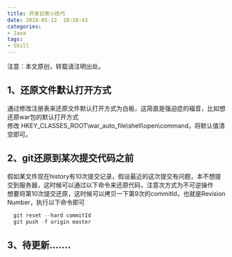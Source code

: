 ```yaml
---
title: 开发日常小技巧
date: 2018-05-12  10:18:43
categories:
- Java
tags:
- Skill
---
```


注意：本文原创，转载请注明出处。

## 1、还原文件默认打开方式
通过修改注册表来还原文件默认打开方式为白板，这简直是强迫症的福音，比如想还原war包的默认打开方式  
修改 HKEY_CLASSES_ROOT\war_auto_file\shell\open\command，将默认值清空即可。

<!-- more -->

## 2、git还原到某次提交代码之前
假如某文件现在history有10次提交记录，假设最近的这次提交有问题，本不想提交到服务器，这时候可以通过以下命令来还原代码，注意次方式为不可逆操作  
想要将第10次提交还原，这时候可以拷贝一下第9次的commitId，也就是Revision Number，执行以下命令即可
```R
  git reset --hard commitId
  git push -f origin master
```

## 3、待更新.......